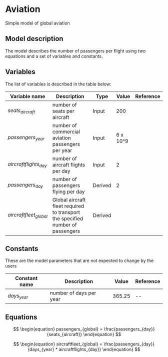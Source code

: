 # Aviation

Simple model of global aviation

## Model description

The model describes the number of passengers per flight using _two_ equations and a set of variables and constants.

## Variables

The list of variables is described in the table below:

| Variable name            | Description                                                                    | Type    | Value    | Reference |
| ------------------------ | ------------------------------------------------------------------------------ | ------- | -------- | --------- |
| $seats_{aircraft}$       | number of seats per aircraft                                                   | Input   | 200      |           |
| $passengers_{year}$      | number of commercial aviation passengers per year                              | Input   | 6 x 10^9 |           |
| $aircraftflights_{day}$  | number of aircraft flights per day                                             | Input   | 2        |           |
| $passengers_{day}$       | number of passengers flying per day                                            | Derived | 2        |           |
| $aircraftfleet_{global}$ | Global aircraft fleet required to transport the specified number of passengers | Derived |          |           |

## Constants

These are the model parameters that are not expected to change by the users

| Constant name | Description             | Value  | Reference |
| ------------- | ----------------------- | ------ | --------- |
| $days_{year}$ | number of days per year | 365.25 | --        |

## Equations

$$
\begin{equation}
passengers_{global} = \frac{passengers_{day}}{seats_{aircraft}}
\end{equation}
$$

$$
\begin{equation}
aircraftfleet_{global} = \frac{passengers_{day}}{days_{year} * aircraftflights_{day}}
\end{equation}
$$
